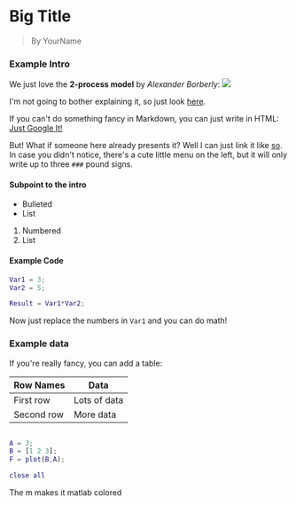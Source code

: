 # Big Title
> By YourName

### Example Intro
We just love the **2-process model** by *Alexander Borberly*:
![](images/intro/2processmodel.png)

I'm not going to bother explaining it, so just look [here](https://en.wikipedia.org/wiki/Sleep).

If you can't do something fancy in Markdown, you can just write in HTML: <a href="http://google.com/" target="_blank">Just Google It!</a>

But! What if someone here already presents it? Well I can just link it like [so](https://hubersleeplab.github.io/README2.html).
In case you didn't notice, there's a cute little menu on the left, but it will only write up to three `###` pound signs.

#### Subpoint to the intro
- Bulleted
- List

1. Numbered
2. List

#### Example Code
```m
Var1 = 3;
Var2 = 5;

Result = Var1*Var2;
```


Now just replace the numbers in `Var1` and you can do math!

### Example data

If you're really fancy, you can add a table:

Row Names | Data
----------|----- 
First row | Lots of data
Second row | More data

```m

A = 3;
B = [1 2 3];
F = plot(B,A);

close all
```

The m makes it matlab colored